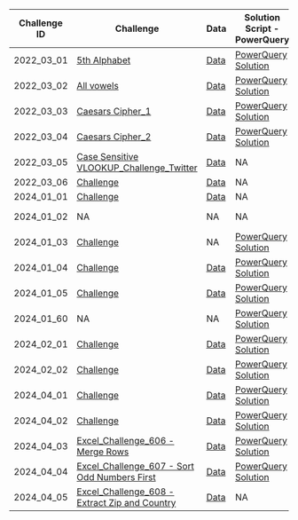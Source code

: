 | Challenge ID | Challenge | Data | Solution Script - PowerQuery | Solution Script - Python |
|--------------|-----------|------|-----------------------------|--------------------------|
| 2022_03_01 | [5th Alphabet](2022/Q3/2022_03_01_challenge.png) | [Data](2022/Q3/2022_03_01_data.csv) | [PowerQuery Solution](2022/Q3/2022_03_01_solution.pq) | [Python Solution](2022/Q3/2022_03_01_solution.py) |
| 2022_03_02 | [All vowels](2022/Q3/2022_03_02_challenge.png) | [Data](2022/Q3/2022_03_02_data.csv) | [PowerQuery Solution](2022/Q3/2022_03_02_solution.pq) | [Python Solution](2022/Q3/2022_03_02_solution.py) |
| 2022_03_03 | [Caesars Cipher_1](2022/Q3/2022_03_03_challenge.png) | [Data](2022/Q3/2022_03_03_data.csv) | [PowerQuery Solution](2022/Q3/2022_03_03_solution.pq) | [Python Solution](2022/Q3/2022_03_03_solution.py) |
| 2022_03_04 | [Caesars Cipher_2](2022/Q3/2022_03_04_challenge.png) | [Data](2022/Q3/2022_03_04_data.csv) | [PowerQuery Solution](2022/Q3/2022_03_04_solution.pq) | NA |
| 2022_03_05 | [Case Sensitive VLOOKUP_Challenge_Twitter](2022/Q3/2022_03_05_challenge.png) | [Data](2022/Q3/2022_03_05_data.csv) | NA | NA |
| 2022_03_06 | [Challenge](2022/Q3/2022_03_06_challenge.jpg) | [Data](2022/Q3/2022_03_06_data.csv) | NA | NA |
| 2024_01_01 | [Challenge](2024/Q1/2024_01_01_challenge.jpg) | [Data](2024/Q1/2024_01_01_data.csv) | NA | NA |
| 2024_01_02 | NA | NA | NA | [Python Solution](2024/Q1/2024_01_02_solution.py) |
| 2024_01_03 | [Challenge](2024/Q1/2024_01_03_challenge.jpg) | NA | [PowerQuery Solution](2024/Q1/2024_01_03_solution.pq) | [Python Solution](2024/Q1/2024_01_03_solution.py) |
| 2024_01_04 | [Challenge](2024/Q1/2024_01_04_challenge.jpg) | [Data](2024/Q1/2024_01_04_data.csv) | [PowerQuery Solution](2024/Q1/2024_01_04_solution.pq) | [Python Solution](2024/Q1/2024_01_04_solution.py) |
| 2024_01_05 | [Challenge](2024/Q1/2024_01_05_challenge.jpg) | [Data](2024/Q1/2024_01_05_data.csv) | [PowerQuery Solution](2024/Q1/2024_01_05_solution.pq) | NA |
| 2024_01_60 | NA | NA | [PowerQuery Solution](2024/Q1/2024_01_60_solution.pq) | NA |
| 2024_02_01 | [Challenge](2024/Q2/2024_02_01_challenge.jpg) | [Data](2024/Q2/2024_02_01_data.csv) | [PowerQuery Solution](2024/Q2/2024_02_01_solution.pq) | NA |
| 2024_02_02 | [Challenge](2024/Q2/2024_02_02_challenge.jpg) | [Data](2024/Q2/2024_02_02_data.csv) | [PowerQuery Solution](2024/Q2/2024_02_02_solution.pq) | NA |
| 2024_04_01 | [Challenge](2024/Q4/2024_04_01_challenge.jpg) | [Data](2024/Q4/2024_04_01_data.csv) | [PowerQuery Solution](2024/Q4/2024_04_01_solution.pq) | NA |
| 2024_04_02 | [Challenge](2024/Q4/2024_04_02_challenge.jpg) | [Data](2024/Q4/2024_04_02_data.csv) | [PowerQuery Solution](2024/Q4/2024_04_02_solution.pq) | NA |
| 2024_04_03 | [Excel_Challenge_606 - Merge Rows](2024/Q4/2024_04_03_challenge.jpg) | [Data](2024/Q4/2024_04_03_data.csv) | [PowerQuery Solution](2024/Q4/2024_04_03_solution.pq) | NA |
| 2024_04_04 | [Excel_Challenge_607 - Sort Odd Numbers First](2024/Q4/2024_04_04_challenge.jpg) | [Data](2024/Q4/2024_04_04_data.csv) | [PowerQuery Solution](2024/Q4/2024_04_04_solution.pq) | [Python Solution](2024/Q4/2024_04_04_solution.py) |
| 2024_04_05 | [Excel_Challenge_608 - Extract Zip and Country](2024/Q4/2024_04_05_challenge.jpg) | [Data](2024/Q4/2024_04_05_data.csv) | NA | [Python Solution](2024/Q4/2024_04_05_solution.py) |